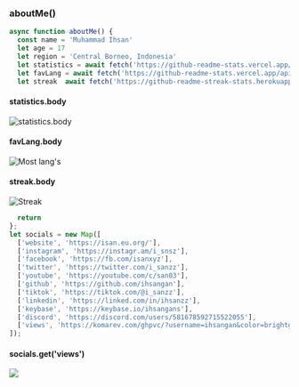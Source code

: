 ### aboutMe()
```js
async function aboutMe() {
  const name = 'Muhammad Ihsan'
  let age = 17
  let region = 'Central Borneo, Indonesia'
  let statistics = await fetch('https://github-readme-stats.vercel.app/api?username=IhsanGan&show_icons=true');
  let favLang = await fetch('https://github-readme-stats.vercel.app/api/top-langs/?username=ihsangan&langs_count=6&layout=compact');
  let streak  await fetch('https://github-readme-streak-stats.herokuapp.com/?user=ihsangan&date_format=j%20M%5B%20Y%5D')
```
#### statistics.body
![statistics.body](https://github-readme-stats.vercel.app/api?username=ihsangan&show_icons=true)
#### favLang.body
![Most lang's](https://github-readme-stats.vercel.app/api/top-langs/?username=ihsangan&langs_count=6&layout=compact)
#### streak.body
![Streak](https://github-readme-streak-stats.herokuapp.com/?user=ihsangan&date_format=j%20M%5B%20Y%5D)
```js
  return
};
let socials = new Map([
  ['website', 'https://isan.eu.org/'],
  ['instagram', 'https://instagr.am/i_snsz'],
  ['facebook', 'https://fb.com/isanxyz'],
  ['twitter', 'https://twitter.com/i_sanzz'],
  ['youtube', 'https://youtube.com/c/san03'],
  ['github', 'https://github.com/ihsangan'],
  ['tiktok', 'https://tiktok.com/@i_sanzz'],
  ['linkedin', 'https://linked.com/in/ihsanzz'],
  ['keybase', 'https://keybase.io/ihsangans'],
  ['discord', 'https://discord.com/users/581678592715522055'],
  ['views', 'https://komarev.com/ghpvc/?username=ihsangan&color=brightgreen']
]);

```
#### socials.get('views')
![](https://komarev.com/ghpvc/?username=ihsangan&color=brightgreen)
